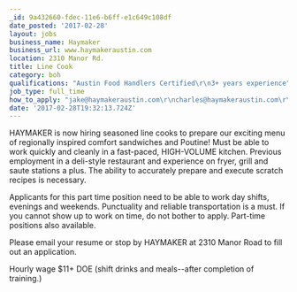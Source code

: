 ```yaml
---
_id: 9a432660-fdec-11e6-b6ff-e1c649c108df
date_posted: '2017-02-28'
layout: jobs
business_name: Haymaker
business_url: www.haymakeraustin.com
location: 2310 Manor Rd.
title: Line Cook
category: boh
qualifications: "Austin Food Handlers Certified\r\n3+ years experience"
job_type: full_time
how_to_apply: "jake@haymakeraustin.com\r\ncharles@haymakeraustin.com\r\n512-243-6702"
date: '2017-02-28T19:32:13.724Z'
---
```

HAYMAKER is now hiring seasoned line cooks to prepare our exciting menu of regionally inspired comfort sandwiches and Poutine! Must be able to work quickly and cleanly in a fast-paced, HIGH-VOLUME kitchen. Previous employment in a deli-style restaurant and experience on fryer, grill and saute stations a plus. The ability to accurately prepare and execute scratch recipes is necessary.

Applicants for this part time position need to be able to work day shifts, evenings and weekends. Punctuality and reliable transportation is a must. If you cannot show up to work on time, do not bother to apply. Part-time positions also available.

Please email your resume or stop by HAYMAKER at 2310 Manor Road to fill out an application.

Hourly wage $11+ DOE (shift drinks and meals--after completion of training.)
